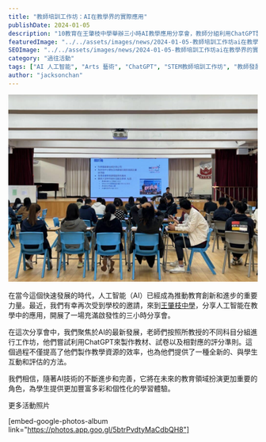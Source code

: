 ```yaml
---
title: "教師培訓工作坊：AI在教學界的實際應用"
publishDate: 2024-01-05
description: "10教育在王肇枝中學舉辦三小時AI教學應用分享會，教師分組利用ChatGPT製作教材、試卷和評分準則，提升教學資源製作效率，為學生提供個性化學習體驗。"
featuredImage: "../../assets/images/news/2024-01-05-教師培訓工作坊ai在教學界的實際應用/image1.jpg"
SEOImage: "../../assets/images/news/2024-01-05-教師培訓工作坊ai在教學界的實際應用/image1.jpg"
category: "過往活動"
tags: ["AI 人工智能", "Arts 藝術", "ChatGPT", "STEM教師培訓工作坊", "教師發展日"]
author: "jacksonchan"
---
```


![王肇枝中學SDD](../../assets/images/news/2024-01-05-教師培訓工作坊ai在教學界的實際應用/image2.jpg)

在當今這個快速發展的時代，人工智能（AI）已經成為推動教育創新和進步的重要力量。最近，我們有幸再次受到學校的邀請，來到[王肇枝中學](https://www.wcs.edu.hk/)，分享人工智能在教學中的應用，開展了一場充滿啟發性的三小時分享會。

在這次分享會中，我們聚焦於AI的最新發展，老師們按照所教授的不同科目分組進行工作坊，他們嘗試利用ChatGPT來製作教材、試卷以及相對應的評分準則。這個過程不僅提高了他們製作教學資源的效率，也為他們提供了一種全新的、與學生互動和評估的方法。

我們相信，隨著AI技術的不斷進步和完善，它將在未來的教育領域扮演更加重要的角色，為學生提供更加豐富多彩和個性化的學習體驗。

更多活動照片

[embed-google-photos-album link="https://photos.app.goo.gl/5btrPvdtyMaCdbQH8"]
